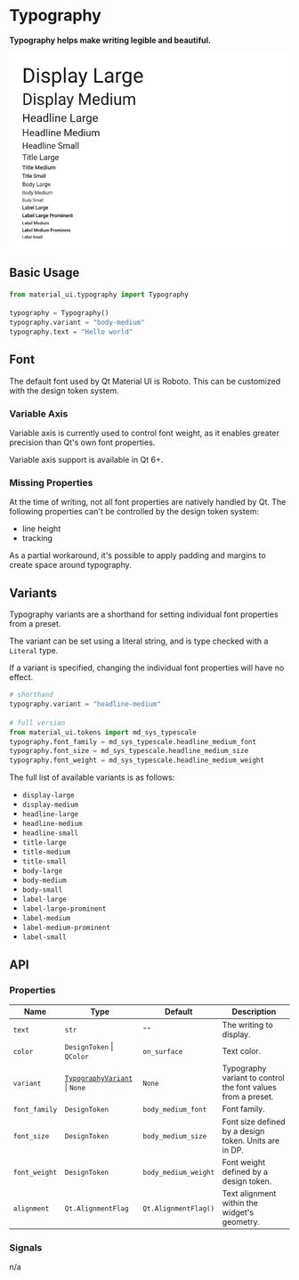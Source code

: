 # Typography

**Typography helps make writing legible and beautiful.**

![demonstration](./typography.jpg)

## Basic Usage

```python
from material_ui.typography import Typography

typography = Typography()
typography.variant = "body-medium"
typography.text = "Hello world"
```

## Font

The default font used by Qt Material UI is Roboto. This can be
customized with the design token system.

### Variable Axis

Variable axis is currently used to control font weight, as it enables
greater precision than Qt's own font properties.

Variable axis support is available in Qt 6+.

### Missing Properties

At the time of writing, not all font properties are natively handled by
Qt. The following properties can't be controlled by the design token
system:

- line height
- tracking

As a partial workaround, it's possible to apply padding and margins to
create space around typography.

## Variants

Typography variants are a shorthand for setting individual font
properties from a preset.

The variant can be set using a literal string, and is type checked with
a `Literal` type.

If a variant is specified, changing the individual font properties will
have no effect.

```python
# shorthand
typography.variant = "headline-medium"

# full version
from material_ui.tokens import md_sys_typescale
typography.font_family = md_sys_typescale.headline_medium_font
typography.font_size = md_sys_typescale.headline_medium_size
typography.font_weight = md_sys_typescale.headline_medium_weight
```

The full list of available variants is as follows:

- `display-large`
- `display-medium`
- `headline-large`
- `headline-medium`
- `headline-small`
- `title-large`
- `title-medium`
- `title-small`
- `body-large`
- `body-medium`
- `body-small`
- `label-large`
- `label-large-prominent`
- `label-medium`
- `label-medium-prominent`
- `label-small`

## API

### Properties

| Name          | Type                                       | Default              | Description                                                  |
| ------------- | ------------------------------------------ | -------------------- | ------------------------------------------------------------ |
| `text`        | `str`                                      | `""`                 | The writing to display.                                      |
| `color`       | `DesignToken` \| `QColor`                  | `on_surface`         | Text color.                                                  |
| `variant`     | [`TypographyVariant`](#variants) \| `None` | `None`               | Typography variant to control the font values from a preset. |
| `font_family` | `DesignToken`                              | `body_medium_font`   | Font family.                                                 |
| `font_size `  | `DesignToken`                              | `body_medium_size`   | Font size defined by a design token. Units are in DP.        |
| `font_weight` | `DesignToken`                              | `body_medium_weight` | Font weight defined by a design token.                       |
| `alignment `  | `Qt.AlignmentFlag`                         | `Qt.AlignmentFlag()` | Text alignment within the widget's geometry.                 |

### Signals

n/a
